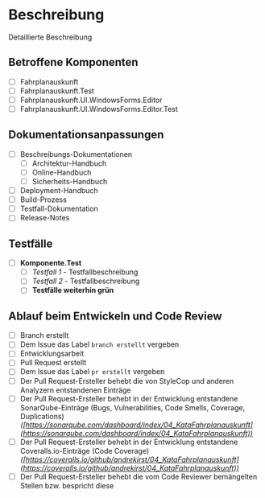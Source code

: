 # Beschreibung

Detaillierte Beschreibung

## Betroffene Komponenten

* [ ] Fahrplanauskunft
* [ ] Fahrplanauskunft.Test
* [ ] Fahrplanauskunft.UI.WindowsForms.Editor
* [ ] Fahrplanauskunft.UI.WindowsForms.Editor.Test

## Dokumentationsanpassungen

* [ ] Beschreibungs-Dokumentationen
  * [ ] Architektur-Handbuch
  * [ ] Online-Handbuch
  * [ ] Sicherheits-Handbuch
* [ ] Deployment-Handbuch
* [ ] Build-Prozess
* [ ] Testfall-Dokumentation
* [ ] Release-Notes

## Testfälle

* [ ] **Komponente.Test**
  * [ ] *Testfall 1* - Testfallbeschreibung
  * [ ] *Testfall 2* - Testfallbeschreibung
  * [ ] **Testfälle weiterhin grün**

## Ablauf beim Entwickeln und Code Review

* [ ] Branch erstellt
* [ ] Dem Issue das Label `branch erstellt` vergeben
* [ ] Entwicklungsarbeit
* [ ] Pull Request erstellt
* [ ] Dem Issue das Label `pr erstellt` vergeben
* [ ] Der Pull Request-Ersteller behebt die von StyleCop und anderen Analyzern entstandenen Einträge
* [ ] Der Pull Request-Ersteller behebt in der Entwicklung entstandene SonarQube-Einträge (Bugs, Vulnerabilities, Code Smells, Coverage, Duplications) *([https://sonarqube.com/dashboard/index/04_KataFahrplanauskunft](https://sonarqube.com/dashboard/index/04_KataFahrplanauskunft))*
* [ ] Der Pull Request-Ersteller behebt in der Entwicklung entstandene Coveralls.io-Einträge (Code Coverage) *([https://coveralls.io/github/andrekirst/04_KataFahrplanauskunft](https://coveralls.io/github/andrekirst/04_KataFahrplanauskunft))*
* [ ] Der Pull Request-Ersteller behebt die vom Code Reviewer bemängelten Stellen bzw. bespricht diese